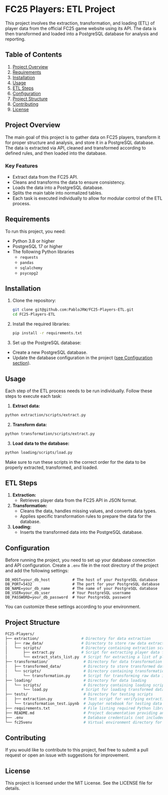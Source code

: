 # FC25 Players: ETL Project

This project involves the extraction, transformation, and loading (ETL) of player data from the official FC25 game website using its API. The data is then transformed and loaded into a PostgreSQL database for analysis and reporting.

## Table of Contents
1. [Project Overview](#project-overview)
2. [Requirements](#requirements)
3. [Installation](#installation)
4. [Usage](#usage)
5. [ETL Steps](#etl-steps)
6. [Configuration](#configuration)
7. [Project Structure](#project-structure)
8. [Contributing](#contributing)
9. [License](#license)

## Project Overview
The main goal of this project is to gather data on FC25 players, transform it for proper structure and analysis, and store it in a PostgreSQL database. The data is extracted via API, cleaned and transformed according to defined rules, and then loaded  into the database.

### Key Features
- Extract data from the FC25 API.
- Cleans and transforms the data to ensure consistency.
- Loads the data into a PostgreSQL database.
- Splits the main table into normalized tables.
- Each task is executed individually to allow for modular control of the ETL process.

## Requirements
To run this project, you need:
- Python 3.8 or higher
- PostgreSQL 17 or higher
- The following Python libraries
  - `requests`
  - `pandas`
  - `sqlalchemy`
  - `psycopg2`
 
## Installation
1. Clone the repository:
   ```bash
   git clone git@github.com:PabloJRW/FC25-Players-ETL.git
   cd FC25-Players-ETL
   ```
2. Install the required libraries:
   ```bash
   pip install -r requirements.txt
   ```
3. Set up the PostgreSQL database:
- Create a new PostgreSQL database.
- Update the database configuration in the project ([see Configuration section](#configuration)).

## Usage
Each step of the ETL process needs to be run individually. Follow these steps to execute each task:
1. **Extract data:**
```bash
python extraction/scripts/extract.py
```

2. **Transform data:**
```bash
python transformation/scripts/extract.py
```

3. **Load data to the database:**  
```bash
python loading/scripts/load.py
```

Make sure to run these scripts in the correct order for the data to be properly extracted, transformed, and loaded.

## ETL Steps
1. **Extraction:**
    - Retrieves player data from the FC25 API in JSON format.
2. **Transformation:**
    - Cleans the data, handles missing values, and converts data types.
    - Applies specific transformation rules to prepare the data for the database.
3. **Loading:**
    - Inserts the transformed data into the PostgreSQL database.

## Configuration

Before running the project, you need to set up your database connection and API configuration. Create a `.env` file in the root directory of the project and add the following settings:

```plaintext
DB_HOST=your_db_host          # The host of your PostgreSQL database
DB_PORT=5432                  # The port for your PostgreSQL database
DB_NAME=your_db_name          # The name of your PostgreSQL database
DB_USER=your_db_user          # Your PostgreSQL username
DB_PASSWORD=your_db_password  # Your PostgreSQL password
```

You can customize these settings according to your environment.

## Project Structure
``` bash
FC25-Players/
├── extraction/                   # Directory for data extraction
│   ├── raw_data/                 # Directory to store raw data extracted from the API
│   └── scripts/                  # Directory containing extraction scripts
│       ├── extract.py            # Script for extracting player data from the API
│       └── extract_stats_list.py  # Script for extracting a list of player statistics
├── transformation/                # Directory for data transformation
│   ├── transformed_data/          # Directory to store transformed data
│   └── scripts/                   # Directory containing transformation scripts
│       └── transformation.py      # Script for transforming raw data into a suitable format
├── loading/                       # Directory for data loading
│   └── scripts/                   # Directory containing loading scripts
│       └── load.py               # Script for loading transformed data into the PostgreSQL database
├── tests/                         # Directory for testing scripts
│   ├── extraction.py              # Test script for verifying extraction functionality
│   └── transformation_test.ipynb  # Jupyter notebook for testing data transformation
├── requirements.txt               # File listing required Python libraries for the project
├── README.md                      # Project documentation providing an overview and instructions
├── .env                           # Database credentials (not included in the repo for security reasons).
└── fc25venv                       # Virtual environment directory for managing project dependencies
```

## Contributing
If you would like to contribute to this project, feel free to submit a pull request or open an issue with suggestions for improvement.

## License
This project is licensed under the MIT License. See the LICENSE file for details.







   
